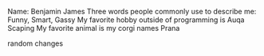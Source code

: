 Name: Benjamin James
Three words people commonly use to describe me: Funny, Smart, Gassy
My favorite hobby outside of programming is Auqa Scaping
My favorite animal is my corgi names Prana

random changes
